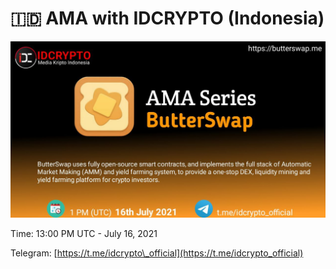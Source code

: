 # 🇮🇩 AMA with IDCRYPTO \(Indonesia\)

![](../../.gitbook/assets/ama_idcrypto.jpeg)

Time: 13:00 PM UTC - July 16, 2021

Telegram: [https://t.me/idcrypto\_official](https://t.me/idcrypto_official)

